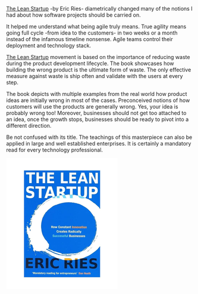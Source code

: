 [The Lean Startup](http://amzn.to/1KaRSBC) -by Eric Ries- diametrically changed many of the notions I had about how software projects should be carried on.

It helped me understand what being agile truly means. True agility means going full cycle -from idea to the customers- in two weeks or a month instead of the infamous timeline nonsense. Agile teams control their deployment and technology stack.

[The Lean Startup](http://amzn.to/1KaRSBC) movement is based on the importance of reducing waste during the product development lifecycle. The book showcases how building the wrong product is the ultimate form of waste. The only effective measure against waste is ship often and validate with the users at every step.

The book depicts with multiple examples from the real world how product ideas are initially wrong in most of the cases. Preconceived notions of how customers will use the products are generally wrong.   Yes, your idea is probably wrong too! Moreover, businesses should not get too attached to an idea, once the growth stops, businesses should be ready to pivot into a different direction.

Be not confused with its title. The teachings of this masterpiece can also be applied in large and well established enterprises. It is certainly a mandatory read for every technology professional.

![The Lean Startup](/images/the-lean-startup/the-lean-startup-book-cover_a.png)  
